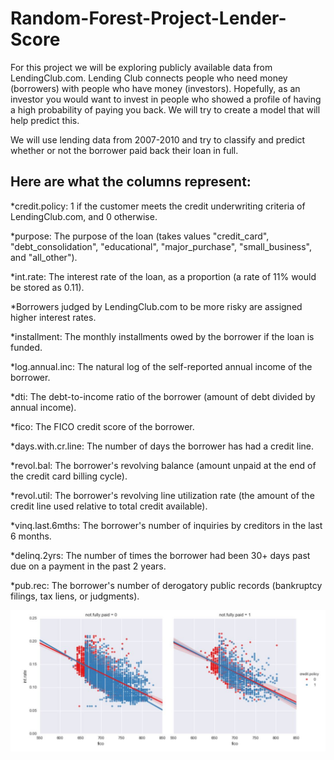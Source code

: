 # Random-Forest-Project-Lender-Score
For this project we will be exploring publicly available data from LendingClub.com. Lending Club connects people who need money (borrowers) with people who have money (investors). Hopefully, as an investor you would want to invest in people who showed a profile of having a high probability of paying you back. We will try to create a model that will help predict this.  

We will use lending data from 2007-2010 and try to classify and predict whether or not the borrower paid back their loan in full.  

## Here are what the columns represent: 

*credit.policy: 1 if the customer meets the credit underwriting criteria of LendingClub.com, and 0 otherwise.

*purpose: The purpose of the loan (takes values "credit_card", "debt_consolidation", "educational", "major_purchase", "small_business", and "all_other").

*int.rate: The interest rate of the loan, as a proportion (a rate of 11% would be stored as 0.11). 

*Borrowers judged by LendingClub.com to be more risky are assigned higher interest rates. 

*installment: The monthly installments owed by the borrower if the loan is funded. 

*log.annual.inc: The natural log of the self-reported annual income of the borrower.

*dti: The debt-to-income ratio of the borrower (amount of debt divided by annual income).

*fico: The FICO credit score of the borrower. 

*days.with.cr.line: The number of days the borrower has had a credit line. 

*revol.bal: The borrower's revolving balance (amount unpaid at the end of the credit card billing cycle).

*revol.util: The borrower's revolving line utilization rate (the amount of the credit line used relative to total credit available). 

*vinq.last.6mths: The borrower's number of inquiries by creditors in the last 6 months.

*delinq.2yrs: The number of times the borrower had been 30+ days past due on a payment in the past 2 years.

*pub.rec: The borrower's number of derogatory public records (bankruptcy filings, tax liens, or judgments).

![alt text](https://github.com/sherkhan15/Random-Forest-Project-Lender-Score-/blob/master/image1.jpg)

